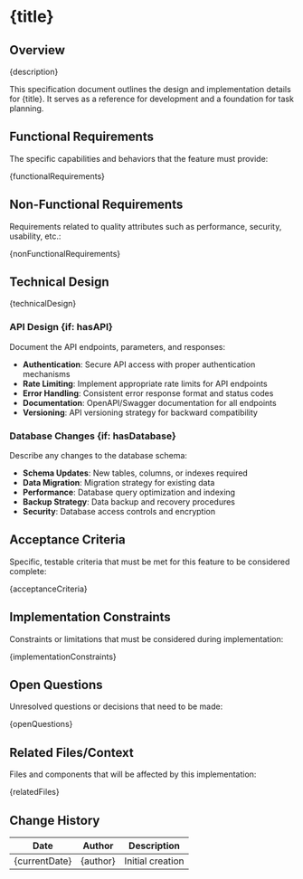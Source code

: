 # {title}

## Overview

{description}

This specification document outlines the design and implementation details for {title}. It serves as a reference for development and a foundation for task planning.

## Functional Requirements

The specific capabilities and behaviors that the feature must provide:

{functionalRequirements}

## Non-Functional Requirements

Requirements related to quality attributes such as performance, security, usability, etc.:

{nonFunctionalRequirements}

## Technical Design

{technicalDesign}

### API Design {if: hasAPI}

Document the API endpoints, parameters, and responses:

- **Authentication**: Secure API access with proper authentication mechanisms
- **Rate Limiting**: Implement appropriate rate limits for API endpoints
- **Error Handling**: Consistent error response format and status codes
- **Documentation**: OpenAPI/Swagger documentation for all endpoints
- **Versioning**: API versioning strategy for backward compatibility

### Database Changes {if: hasDatabase}

Describe any changes to the database schema:

- **Schema Updates**: New tables, columns, or indexes required
- **Data Migration**: Migration strategy for existing data
- **Performance**: Database query optimization and indexing
- **Backup Strategy**: Data backup and recovery procedures
- **Security**: Database access controls and encryption

## Acceptance Criteria

Specific, testable criteria that must be met for this feature to be considered complete:

{acceptanceCriteria}

## Implementation Constraints

Constraints or limitations that must be considered during implementation:

{implementationConstraints}

## Open Questions

Unresolved questions or decisions that need to be made:

{openQuestions}

## Related Files/Context

Files and components that will be affected by this implementation:

{relatedFiles}

## Change History

| Date | Author | Description |
|------|--------|-------------|
| {currentDate} | {author} | Initial creation |
